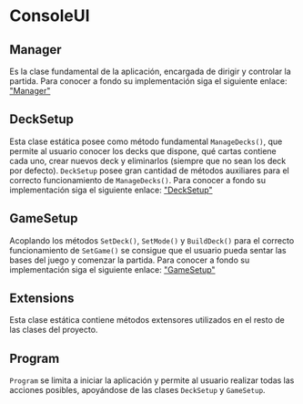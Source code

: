 # ConsoleUI

## Manager
Es la clase fundamental de la aplicación, encargada de dirigir y controlar la partida. Para conocer a fondo su implementación siga el siguiente enlace: ["Manager"](../ConsoleUI/Manager.cs)

## DeckSetup
Esta clase estática posee como método fundamental `ManageDecks()`, que permite al usuario conocer los decks que dispone, qué cartas contiene cada uno, crear nuevos deck y eliminarlos (siempre que no sean los deck por defecto). `DeckSetup` posee gran cantidad de métodos auxiliares para el correcto funcionamiento de `ManageDecks()`. Para conocer a fondo su implementación siga el siguiente enlace: ["DeckSetup"](../ConsoleUI/DeckSetup.cs)

## GameSetup
Acoplando los métodos `SetDeck()`, `SetMode()` y `BuildDeck()` para el correcto funcionamiento de `SetGame()` se consigue que el usuario pueda sentar las bases del juego y comenzar la partida. Para conocer a fondo su implementación siga el siguiente enlace: ["GameSetup"](../ConsoleUI/GameSetup.cs)

## Extensions
Esta clase estática contiene métodos extensores utilizados en el resto de las clases del proyecto.

## Program
`Program` se limita a iniciar la aplicación y permite al usuario realizar todas las acciones posibles, apoyándose de las clases `DeckSetup` y `GameSetup`.